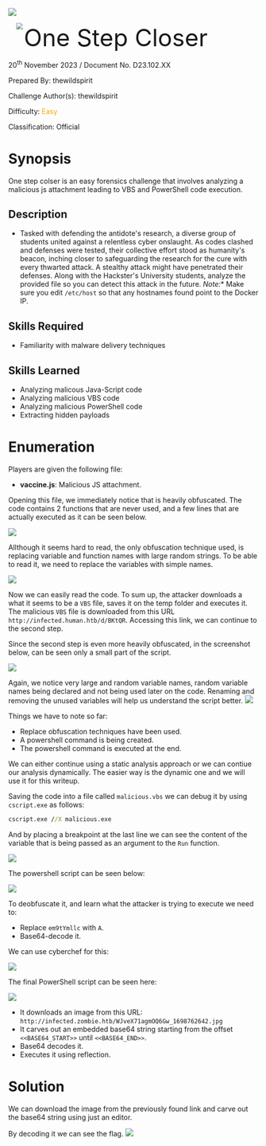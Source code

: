 ![](assets/banner.png)

<img src='assets/htb.png' style='margin-left: 20px; zoom: 80%;' align=left /> <font size='10'>One Step Closer</font>

20<sup>th</sup> November 2023 / Document No. D23.102.XX

Prepared By: thewildspirit

Challenge Author(s): thewildspirit

Difficulty: <font color=orange>Easy</font>

Classification: Official

# Synopsis

One step colser is an easy forensics challenge that involves analyzing a malicious js attachment leading to VBS and PowerShell code execution.

## Description

* Tasked with defending the antidote's research, a diverse group of students united against a relentless cyber onslaught. As codes clashed and defenses were tested, their collective effort stood as humanity's beacon, inching closer to safeguarding the research for the cure with every thwarted attack. A stealthy attack might have penetrated their defenses. Along with the Hackster's University students, analyze the provided file so you can detect this attack in the future. *Note:** Make sure you edit `/etc/host` so that any hostnames found point to the Docker IP.

## Skills Required

* Familiarity with malware delivery techniques

## Skills Learned

* Analyzing malicous Java-Script code
* Analyzing malicious VBS code
* Analyzing malicious PowerShell code
* Extracting hidden payloads

# Enumeration

Players are given the following file:

* **vaccine.js**: Malicious JS attachment.

Opening this file, we immediately notice that is heavily obfuscated. The code contains 2 functions that are never used, and a few lines that are actually executed as it can be seen below.

![](assets/js.png)

Allthough it seems hard to read, the only obfuscation technique used, is replacing variable and function names with large random strings. To be able to read it, we need to replace the variables with simple names.

![](assets/deobf_js.png)

Now we can easily read the code. To sum up, the attacker downloads a what it seems to be a `VBS` file, saves it on the temp folder and executes it. The malicious `VBS` file is downloaded from this URL `http://infected.human.htb/d/BKtQR`. Accessing this link, we can continue to the second step. 

Since the second step is even more heavily obfuscated, in the screenshot below, can be seen only a small part of the script.

![](assets/vb.png)

Again, we notice very large and random variable names, random variable names being declared and not being used later on the code. Renaming and removing the unused variables will help us understand the script better.
![](assets/deobf_vbs.png)

Things we have to note so far:
* Replace obfuscation techniques have been used.
* A powershell command is being created.
* The powershell command is executed at the end.

We can either continue using a static analysis approach or we can contiue our analysis dynamically. The easier way is the dynamic one and we will use it for this writeup.

Saving the code into a file called `malicious.vbs` we can debug it by using `cscript.exe` as follows:

```cmd
cscript.exe //X malicious.exe
```

And by placing a breakpoint at the last line we can see the content of the variable that is being passed as an argument to the `Run` function.

![](assets/debug.png)

The powershell script can be seen below:

![](assets/powershell.png)

To deobfuscate it, and learn what the attacker is trying to execute we need to:
* Replace `em9tYmllc` with `A`.
* Base64-decode it.

We can use cyberchef for this:

![](assets/cyberchef.png)

The final PowerShell script can be seen here:

![](assets/final_powershell.png)

* It downloads an image from this URL: `http://infected.zombie.htb/WJveX71agmOQ6Gw_1698762642.jpg`
* It carves out an embedded base64 string starting from the offset `<<BASE64_START>>` until `<<BASE64_END>>`.
* Base64 decodes it.
* Executes it using reflection.

# Solution

We can download the image from the previously found link and carve out the base64 string using just an editor.

By decoding it we can see the flag.
![](assets/flag.png)